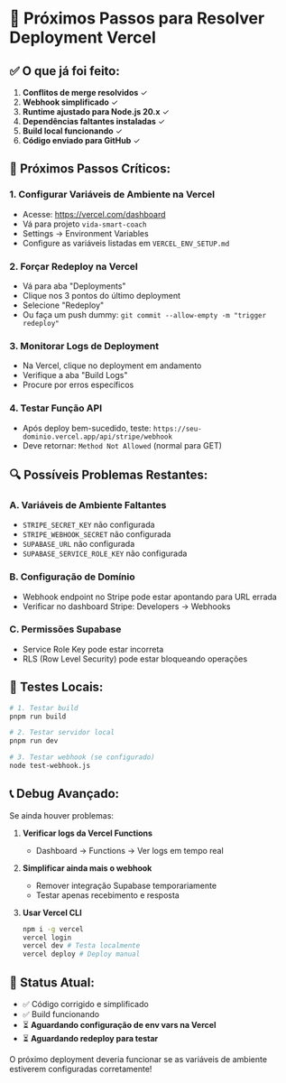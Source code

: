 # 🚀 Próximos Passos para Resolver Deployment Vercel

## ✅ O que já foi feito:

1. **Conflitos de merge resolvidos** ✓
2. **Webhook simplificado** ✓ 
3. **Runtime ajustado para Node.js 20.x** ✓
4. **Dependências faltantes instaladas** ✓
5. **Build local funcionando** ✓
6. **Código enviado para GitHub** ✓

## 🔧 Próximos Passos Críticos:

### 1. **Configurar Variáveis de Ambiente na Vercel**
   - Acesse: https://vercel.com/dashboard
   - Vá para projeto `vida-smart-coach`
   - Settings → Environment Variables
   - Configure as variáveis listadas em `VERCEL_ENV_SETUP.md`

### 2. **Forçar Redeploy na Vercel**
   - Vá para aba "Deployments"
   - Clique nos 3 pontos do último deployment
   - Selecione "Redeploy"
   - Ou faça um push dummy: `git commit --allow-empty -m "trigger redeploy"`

### 3. **Monitorar Logs de Deployment**
   - Na Vercel, clique no deployment em andamento
   - Verifique a aba "Build Logs"
   - Procure por erros específicos

### 4. **Testar Função API**
   - Após deploy bem-sucedido, teste: `https://seu-dominio.vercel.app/api/stripe/webhook`
   - Deve retornar: `Method Not Allowed` (normal para GET)

## 🔍 Possíveis Problemas Restantes:

### A. **Variáveis de Ambiente Faltantes**
- `STRIPE_SECRET_KEY` não configurada
- `STRIPE_WEBHOOK_SECRET` não configurada  
- `SUPABASE_URL` não configurada
- `SUPABASE_SERVICE_ROLE_KEY` não configurada

### B. **Configuração de Domínio**
- Webhook endpoint no Stripe pode estar apontando para URL errada
- Verificar no dashboard Stripe: Developers → Webhooks

### C. **Permissões Supabase**
- Service Role Key pode estar incorreta
- RLS (Row Level Security) pode estar bloqueando operações

## 🧪 Testes Locais:

```bash
# 1. Testar build
pnpm run build

# 2. Testar servidor local
pnpm run dev

# 3. Testar webhook (se configurado)
node test-webhook.js
```

## 📞 Debug Avançado:

Se ainda houver problemas:

1. **Verificar logs da Vercel Functions**
   - Dashboard → Functions → Ver logs em tempo real

2. **Simplificar ainda mais o webhook**
   - Remover integração Supabase temporariamente
   - Testar apenas recebimento e resposta

3. **Usar Vercel CLI**
   ```bash
   npm i -g vercel
   vercel login
   vercel dev # Testa localmente
   vercel deploy # Deploy manual
   ```

## 🎯 Status Atual:
- ✅ Código corrigido e simplificado
- ✅ Build funcionando  
- ⏳ **Aguardando configuração de env vars na Vercel**
- ⏳ **Aguardando redeploy para testar**

O próximo deployment deveria funcionar se as variáveis de ambiente estiverem configuradas corretamente!